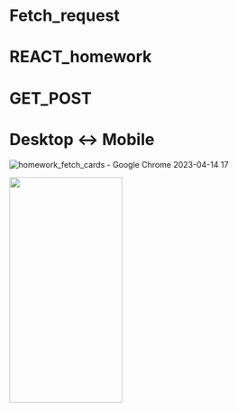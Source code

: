 # Fetch_request

# REACT_homework

# GET_POST

# Desktop <-> Mobile

![homework_fetch_cards - Google Chrome 2023-04-14 17](https://user-images.githubusercontent.com/108806800/232092699-0b377fcc-2463-429a-a599-b6b597e164c7.png)

<img src='https://user-images.githubusercontent.com/108806800/232092772-f18da1d3-2022-4625-954c-1cc59265a94d.png' width='200' height='400'>
